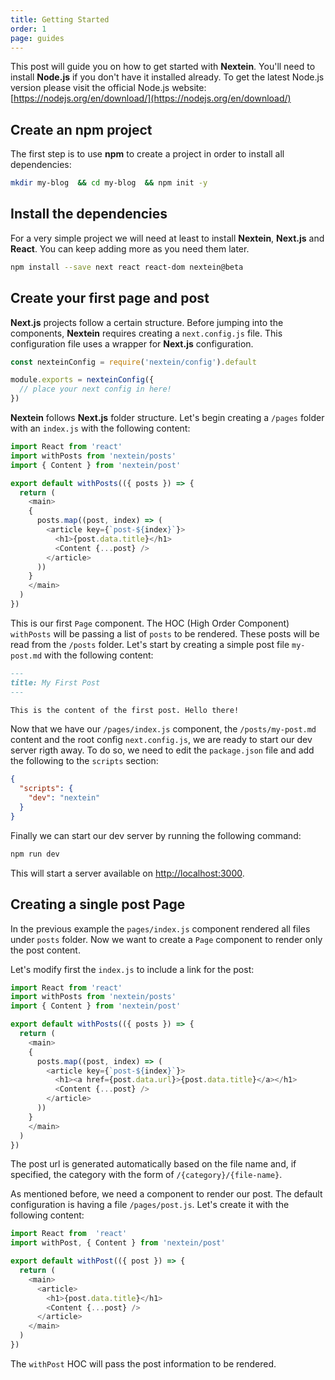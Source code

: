 ```yaml
---
title: Getting Started
order: 1
page: guides
---
```


This post will guide you on how to get started with **Nextein**. You'll need to install **Node.js** if you don't have it installed already. To get the latest Node.js version please visit the official Node.js website: [https://nodejs.org/en/download/](https://nodejs.org/en/download/)

## Create an npm project

The first step is to use **npm** to create a project in order to install all dependencies:

```bash
mkdir my-blog  && cd my-blog  && npm init -y

```
## Install the dependencies

For a very simple project we will need at least to install **Nextein**, **Next.js** and **React**. You can keep adding more as you need them later.

```bash
npm install --save next react react-dom nextein@beta

```
## Create your first page and post

**Next.js** projects follow a certain structure. Before jumping into the components, **Nextein** requires creating a `next.config.js` file. This configuration file uses a wrapper for **Next.js** configuration.

```js
const nexteinConfig = require('nextein/config').default

module.exports = nexteinConfig({
  // place your next config in here!
})
```

**Nextein** follows **Next.js** folder structure. Let's begin creating a `/pages` folder with an `index.js` with the following content:

```js
import React from 'react'
import withPosts from 'nextein/posts'
import { Content } from 'nextein/post'

export default withPosts(({ posts }) => {
  return (
    <main>
    {
      posts.map((post, index) => (        
        <article key={`post-${index}`}>
          <h1>{post.data.title}</h1>
          <Content {...post} />
        </article>
      ))
    }
    </main>
  )
})

```

This is our first `Page` component. The HOC (High Order Component) `withPosts` will be passing a list of `posts` to be rendered. These posts will be read from the `/posts` folder. Let's start by creating a simple post file `my-post.md` with the following content:

```md
---
title: My First Post
---

This is the content of the first post. Hello there! 
```

Now that we have our `/pages/index.js` component, the `/posts/my-post.md` content and the root config `next.config.js`, we are ready to start our dev server rigth away. To do so, we need to edit the `package.json` file and add the following to the `scripts` section:

```json
{
  "scripts": {
    "dev": "nextein"
  }
}

```
Finally we can start our dev server by running the following command:

```bash
npm run dev
```

This will start a server available on [http://localhost:3000](http://localhost:3000).

## Creating a single post Page

In the previous example the `pages/index.js` component rendered all files under `posts` folder. Now we want to create a `Page` component to render only the post content.

Let's modify first the `index.js` to include a link for the post:

```js
import React from 'react'
import withPosts from 'nextein/posts'
import { Content } from 'nextein/post'

export default withPosts(({ posts }) => {
  return (
    <main>
    {
      posts.map((post, index) => (        
        <article key={`post-${index}`}>
          <h1><a href={post.data.url}>{post.data.title}</a></h1>
          <Content {...post} />
        </article>
      ))
    }
    </main>
  )
})

```

The post url is generated automatically based on the file name and, if specified, the category with the form of `/{category}/{file-name}`.

As mentioned before, we need a component to render our post. The default configuration is having a file  `/pages/post.js`. Let's create it with the following content:

```js
import React from  'react'
import withPost, { Content } from 'nextein/post'

export default withPost(({ post }) => {
  return (
    <main>
      <article>
        <h1>{post.data.title}</h1>
        <Content {...post} />
      </article>
    </main>
  )
})

```

The `withPost` HOC will pass the post information to be rendered.
